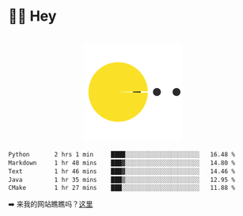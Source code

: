
# 👋🏻 Hey
<div align="center">
	<br>
	<img src="https://raw.githubusercontent.com/Aniket965/Aniket965/master/pacman.svg?sanitize=true" width="200" height="200">
	<br>
</div>

<!--START_SECTION:waka-->

```txt
Python       2 hrs 1 min     ████░░░░░░░░░░░░░░░░░░░░░   16.48 %
Markdown     1 hr 48 mins    ███▓░░░░░░░░░░░░░░░░░░░░░   14.80 %
Text         1 hr 46 mins    ███▓░░░░░░░░░░░░░░░░░░░░░   14.46 %
Java         1 hr 35 mins    ███▒░░░░░░░░░░░░░░░░░░░░░   12.95 %
CMake        1 hr 27 mins    ███░░░░░░░░░░░░░░░░░░░░░░   11.88 %
```

<!--END_SECTION:waka-->

 ➡️  来我的网站瞧瞧吗？[这里](https://www.shaolongfei.com)
